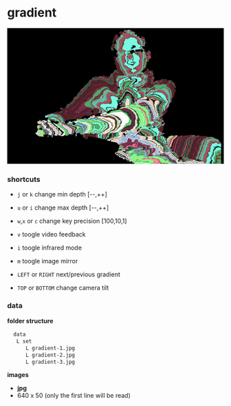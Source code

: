 gradient
========

![](preview.jpg)

### shortcuts

- `j` or `k` change min depth [--,++]
- `u` or `i` change max depth [--,++]

- `w`,`x` or `c` change key precision [100,10,1]

- `v` toogle video feedback
- `i` toogle infrared mode
- `m` toogle image mirror

- `LEFT` or  `RIGHT` next/previous gradient
- `TOP` or  `BOTTOM` change camera tilt

### data

**folder structure**
```
  data
   L set 
      L gradient-1.jpg
      L gradient-2.jpg
      L gradient-3.jpg
```

**images**

- **jpg**
- 640 x 50 (only the first line will be read)

